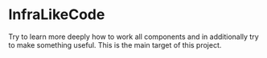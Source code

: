 # InfraLikeCode
Try to learn more deeply how to work all components and in additionally try to make something useful. 
This is the main target of this project.
